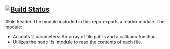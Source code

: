 [![Build Status](https://travis-ci.com/Concross/03-async-callbacks.svg?branch=master)](https://travis-ci.com/Concross/03-async-callbacks)
---
#File Reader
The module included in this repo exports a reader module. The module:
- Accepts 2 parameters: An array of file paths and a callback function
- Utilizes the node 'fs' module to read the contents of each file.